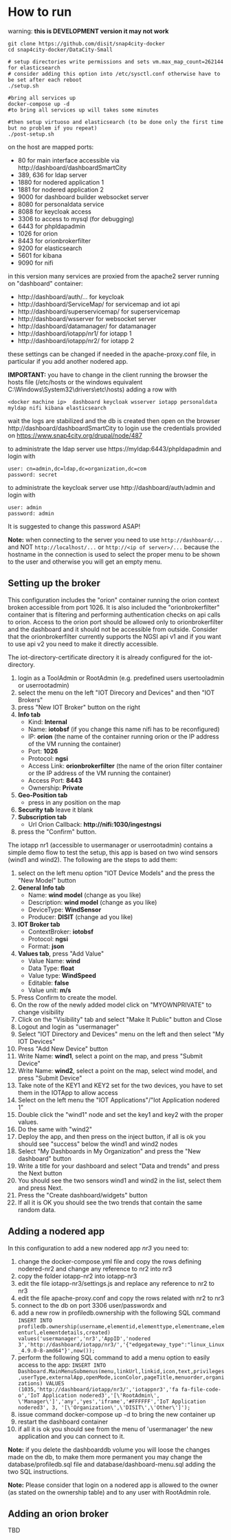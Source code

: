 # How to run
warning: **this is DEVELOPMENT version it may not work**

```
git clone https://github.com/disit/snap4city-docker
cd snap4city-docker/DataCity-Small

# setup directories write permissions and sets vm.max_map_count=262144 for elasticsearch
# consider adding this option into /etc/sysctl.conf otherwise have to be set after each reboot
./setup.sh

#bring all services up
docker-compose up -d
#to bring all services up will takes some minutes

#then setup virtuoso and elasticsearch (to be done only the first time but no problem if you repeat)
./post-setup.sh
```

on the host are mapped ports:
- 80 for main interface accessible via http://dashboard/dashboardSmartCity
- 389, 636 for ldap server
- 1880 for nodered application 1
- 1881 for nodered application 2
- 9000 for dashboard builder websocket server
- 8080 for personaldata service
- 8088 for keycloak access
- 3306 to access to mysql (for debugging)
- 6443 for phpldapadmin
- 1026 for orion
- 8443 for orionbrokerfilter
- 9200 for elasticsearch
- 5601 for kibana
- 9090 for nifi

in this version many services are proxied from the apache2 server running on "dashboard" container:
- http://dashboard/auth/... for keycloak
- http://dashboard/ServiceMap/ for servicemap and iot api
- http://dashboard/superservicemap/ for superservicemap
- http://dashboard/wsserver for websocket server
- http://dashboard/datamanager/ for datamanager
- http://dashboard/iotapp/nr1/ for iotapp 1
- http://dashboard/iotapp/nr2/ for iotapp 2

these settings can be changed if needed in the apache-proxy.conf file, in particular if you add another nodered app.

**IMPORTANT:** you have to change in the client running the browser the hosts file (/etc/hosts or the windows equivalent C:\Windows\System32\drivers\etc\hosts) adding a row with
```
<docker machine ip>  dashboard keycloak wsserver iotapp personaldata myldap nifi kibana elasticsearch
```

wait the logs are stabilized and the db is created then open on the browser http://dashboard/dashboardSmartCity 
to login use the credentials provided on https://www.snap4city.org/drupal/node/487

to administrate the ldap server use https://myldap:6443/phpldapadmin and login with 
```
user: cn=admin,dc=ldap,dc=organization,dc=com 
password: secret
```

to administrate the keycloak server use http://dashboard/auth/admin and login with 
```
user: admin 
password: admin
```
It is suggested to change this password ASAP!

**Note:** when connecting to the server you need to use `http://dashboard/...` and NOT `http://localhost/...` or `http://<ip of server>/...` because the hostname in the connection is used to select the proper menu to be shown to the user and otherwise you will get an empty menu.

## Setting up the broker
This configuration includes the "orion" container running the orion context broken accessible from port 1026. It is also included the "orionbrokerfilter" container that is filtering and performing authentication checks on api calls to orion. 
Access to the orion port should be allowed only to orionbrokerfilter and the dashboard and it should not be accessible from outside. 
Consider that the orionbrokerfilter currently supports the NGSI api v1 and if you want to use api v2 you need to make it directly accessible.

The iot-directory-certificate directory it is already configured for the iot-directory.

1. login as a ToolAdmin or RootAdmin (e.g. predefined users usertooladmin or userrootadmin)
2. select the menu on the left "IOT Direcory and Devices" and then "IOT Brokers"
3. press "New IOT Broker" button on the right
4. **Info tab**
    - Kind: **Internal**
    - Name: **iotobsf** (if you change this name nifi has to be reconfigured)
    - IP: **orion** (the name of the container running orion or the IP address of the VM running the container)
    - Port: **1026**
    - Protocol: **ngsi**
    - Access Link: **orionbrokerfilter** (the name of the orion filter container or the IP address of the VM running the container)
    - Access Port: **8443**
    - Ownership: **Private**
5. **Geo-Position tab**
    - press in any position on the map
6. **Security tab** leave it blank
7. **Subscription tab**
    - Url Orion Callback: **http://nifi:1030/ingestngsi**
8. press the "Confirm" button.

The iotapp nr1 (accessible to usermanager or userrootadmin) contains a simple demo flow to test the setup, this app is based on two wind sensors (wind1 and wind2). The following are the steps to add them:

1. select on the left menu option "IOT Device Models" and the press the "New Model" button
2. **General Info tab**
    - Name: **wind model** (change as you like)
    - Description: **wind model** (change as you like)
    - DeviceType: **WindSensor**
    - Producer: **DISIT** (change ad you like)
3. **IOT Broker tab**
    - ContextBroker: **iotobsf**
    - Protocol: **ngsi**
    - Format: **json**
4. **Values tab**, press "Add Value"
    - Value Name: **wind**
    - Data Type: **float**
    - Value type: **WindSpeed**
    - Editable: **false**
    - Value unit: **m/s**
5. Press Confirm to create the model.
6. On the row of the newly added model click on "MYOWNPRIVATE" to change visibility
7. Click on the "Visibility" tab and select "Make It Public" button and Close
8. Logout and login as "usermanager"
9. Select "IOT Directory and Devices" menu on the left and then select "My IOT Devices"
10. Press "Add New Device" button
11. Write Name: **wind1**, select a point on the map, and press "Submit Device"
12. Write Name: **wind2**, select a point on the map, select wind model, and press "Submit Device"
13. Take note of the KEY1 and KEY2 set for the two devices, you have to set them in the IOTApp to allow access
14. Select on the left menu the "IOT Applications"/"Iot Application nodered 1"
15. Double click the "wind1" node and set the key1 and key2 with the proper values.
16. Do the same with "wind2"
17. Deploy the app, and then press on the inject button, if all is ok you should see "success" below the wind1 and wind2 nodes
18. Select "My Dashboards in My Organization" and press the "New dashboard" button
19. Write a title for your dashboard and select "Data and trends" and press the Next button
20. You should see the two sensors wind1 and wind2 in the list, select them and press Next.
21. Press the "Create dashboard/widgets" button
22. If all it is OK you should see the two trends that contain the same random data.

## Adding a nodered app
In this configuration to add a new nodered app *nr3* you need to:
1. change the docker-compose.yml file and copy the rows defining nodered-nr2 and change any reference to nr2 into nr3
2. copy the folder iotapp-nr2 into iotapp-nr3
3. edit the file iotapp-nr3/settings.js and replace any reference to nr2 to nr3
4. edit the file apache-proxy.conf and copy the rows related with nr2 to nr3
5. connect to the db on port 3306 user/passwordx and 
6. add a new row in profiledb.ownership with the following SQL command `INSERT INTO profiledb.ownership(username,elementid,elementtype,elementname,elementurl,elementdetails,created) values('usermanager','nr3','AppID','nodered 3','http://dashboard/iotapp/nr3/','{"edgegateway_type":"linux_Linux_4.9.0-8-amd64"}',now()); ` 
7. perform the following SQL command to add a menu option to easily access to the app: `INSERT INTO Dashboard.MainMenuSubmenus(menu,linkUrl,linkid,icon,text,privileges,userType,externalApp,openMode,iconColor,pageTitle,menuorder,organizations) VALUES (1035,'http://dashboard/iotapp/nr3/','iotappnr3','fa fa-file-code-o','IoT Application nodered3','[\'RootAdmin\', \'Manager\']','any','yes','iframe','#FFFFFF','IoT Application nodered3', 3, '[\'Organization\',\'DISIT\',\'Other\']');`
8. issue command docker-compose up -d to bring the new container up
9. restart the dashboard container
10. if all it is ok you should see from the menu of 'usermanager' the new application and you can connect to it.

**Note:** if you delete the dashboarddb volume you will loose the changes made on the db, to make them more permanent you may change the database/profiledb.sql file and database/dashboard-menu.sql adding the two SQL instructions. 

**Note:** Please consider that login on a nodered app is allowed to the owner (as stated on the ownership table) and to any user with RootAdmin role.

## Adding an orion broker
TBD
